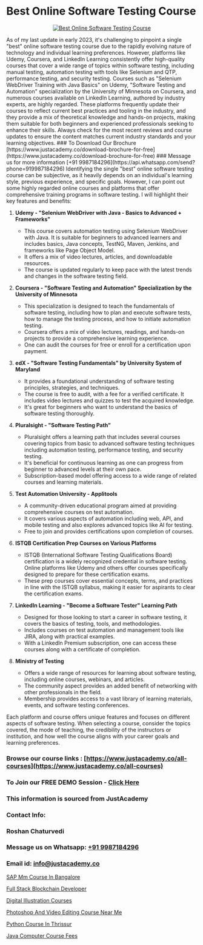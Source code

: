 # Best Online Software Testing Course

<p align="center">
  <a href="https://justacademy.co/program-detail/software-testing">
    <img src="https://justacademy.co/storage2/program_images/1704700438.webp" alt="Best Online Software Testing Course">
  </a>
</p>
As of my last update in early 2023, it's challenging to pinpoint a single "best" online software testing course due to the rapidly evolving nature of technology and individual learning preferences. However, platforms like Udemy, Coursera, and LinkedIn Learning consistently offer high-quality courses that cover a wide range of topics within software testing, including manual testing, automation testing with tools like Selenium and QTP, performance testing, and security testing. Courses such as "Selenium WebDriver Training with Java Basics" on Udemy, "Software Testing and Automation" specialization by the University of Minnesota on Coursera, and numerous courses available on LinkedIn Learning, authored by industry experts, are highly regarded. These platforms frequently update their courses to reflect current best practices and tooling in the industry, and they provide a mix of theoretical knowledge and hands-on projects, making them suitable for both beginners and experienced professionals seeking to enhance their skills. Always check for the most recent reviews and course updates to ensure the content matches current industry standards and your learning objectives.
### To Download Our Brochure [https://www.justacademy.co/download-brochure-for-free](https://www.justacademy.co/download-brochure-for-free)
### Message us for more information [+91 9987184296](https://api.whatsapp.com/send?phone=919987184296)
Identifying the single "best" online software testing course can be subjective, as it heavily depends on an individual's learning style, previous experience, and specific goals. However, I can point out some highly regarded online courses and platforms that offer comprehensive training programs in software testing. I will highlight their key features and benefits:

1) **Udemy - "Selenium WebDriver with Java - Basics to Advanced + Frameworks"**
   - This course covers automation testing using Selenium WebDriver with Java. It is suitable for beginners to advanced learners and includes basics, Java concepts, TestNG, Maven, Jenkins, and frameworks like Page Object Model.
   - It offers a mix of video lectures, articles, and downloadable resources.
   - The course is updated regularly to keep pace with the latest trends and changes in the software testing field.

2) **Coursera - "Software Testing and Automation" Specialization by the University of Minnesota**
   - This specialization is designed to teach the fundamentals of software testing, including how to plan and execute software tests, how to manage the testing process, and how to initiate automation testing.
   - Coursera offers a mix of video lectures, readings, and hands-on projects to provide a comprehensive learning experience.
   - One can audit the courses for free or enroll for a certification upon payment.

3) **edX - "Software Testing Fundamentals" by University System of Maryland**
   - It provides a foundational understanding of software testing principles, strategies, and techniques.
   - The course is free to audit, with a fee for a verified certificate. It includes video lectures and quizzes to test the acquired knowledge.
   - It's great for beginners who want to understand the basics of software testing thoroughly.

4) **Pluralsight - "Software Testing Path"**
   - Pluralsight offers a learning path that includes several courses covering topics from basic to advanced software testing techniques including automation testing, performance testing, and security testing.
   - It's beneficial for continuous learning as one can progress from beginner to advanced levels at their own pace.
   - Subscription-based model offering access to a wide range of related courses and learning materials.

5) **Test Automation University - Applitools**
   - A community-driven educational program aimed at providing comprehensive courses on test automation.
   - It covers various aspects of automation including web, API, and mobile testing and also explores advanced topics like AI for testing.
   - Free to join and provides certifications upon completion of courses.

6) **ISTQB Certification Prep Courses on Various Platforms**
   - ISTQB (International Software Testing Qualifications Board) certification is a widely recognized credential in software testing. Online platforms like Udemy and others offer courses specifically designed to prepare for these certification exams.
   - These prep courses cover essential concepts, terms, and practices in line with the ISTQB syllabus, making it easier for aspirants to clear the certification exams.

7) **LinkedIn Learning - "Become a Software Tester" Learning Path**
   - Designed for those looking to start a career in software testing, it covers the basics of testing, tools, and methodologies.
   - Includes courses on test automation and management tools like JIRA, along with practical examples.
   - With a LinkedIn Premium subscription, one can access these courses along with a certificate of completion.

8) **Ministry of Testing**
   - Offers a wide range of resources for learning about software testing, including online courses, webinars, and articles.
   - The community aspect provides an added benefit of networking with other professionals in the field.
   - Membership provides access to a vast library of learning materials, events, and software testing conferences.

Each platform and course offers unique features and focuses on different aspects of software testing. When selecting a course, consider the topics covered, the mode of teaching, the credibility of the instructors or institution, and how well the course aligns with your career goals and learning preferences.

### Browse our course links : [https://www.justacademy.co/all-courses](https://www.justacademy.co/all-courses) 
### To Join our FREE DEMO Session - [Click Here](https://www.justacademy.co/register-for-course-demo)


### This information is sourced from JustAcademy
### Contact Info:
### Roshan Chaturvedi
### Message us on Whatsapp: [+91 9987184296](https://api.whatsapp.com/send?phone=919987184296)
### Email id: [info@justacademy.co](mailto:info@justacademy.co)
                
[SAP Mm Course In Bangalore](https://www.linkedin.com/pulse/sap-mm-course-bangalore-justacademy-beangaluru-uiy0f/)

[Full Stack Blockchain Developer](https://www.linkedin.com/pulse/full-stack-blockchain-developer-justacademy-pune-gcp4f/)

[Digital Illustration Courses](https://medium.com/@mahi3106/digital-illustration-courses-efc601a700a8)

[Photoshop And Video Editing Course Near Me](https://medium.com/@AkashSingh2052/photoshop-and-video-editing-course-near-me-d0ee908d18f9)

[Python Course In Thrissur](https://justacademyin.github.io/justacademy/python-course-in-thrissur)

[Java Computer Course Fees](https://justacademyin.github.io/justacademy/java-computer-course-fees)

